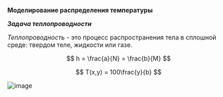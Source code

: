 **Моделирование распределения температуры**

***Задача теплопроводности***

*Теплопроводность* - это процесс распространения тела в сплошной среде: твердом теле, жидкости или газе.

$$ h = \frac{a}{N} = \frac{b}{M} $$

$$ T(x,y) = 100\frac{y}{b} $$

![image](https://user-images.githubusercontent.com/114469293/223333667-f54dcf23-7cbf-4708-87a0-da0e0dfcc378.png)


